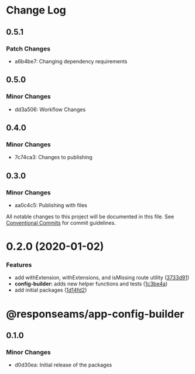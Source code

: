 # Change Log

## 0.5.1

### Patch Changes

- a6b4be7: Changing dependency requirements

## 0.5.0

### Minor Changes

- dd3a506: Workflow Changes

## 0.4.0

### Minor Changes

- 7c74ca3: Changes to publishing

## 0.3.0

### Minor Changes

- aa0c4c5: Publishing with files

All notable changes to this project will be documented in this file.
See [Conventional Commits](https://conventionalcommits.org) for commit guidelines.

# 0.2.0 (2020-01-02)

### Features

- add withExtension, withExtensions, and isMissing route utility ([3733d91](https://github.com/plunkettscott/app-common/commit/3733d91b5848796e50984f32719f721eb1a3b1f5))
- **config-builder:** adds new helper functions and tests ([1c3be4a](https://github.com/plunkettscott/app-common/commit/1c3be4a55051670ca28c39bc482c77a87f278b0a))
- add initial packages ([1d14fd2](https://github.com/plunkettscott/app-common/commit/1d14fd28c08cb90d50663d5682298690699ab612))

# @responseams/app-config-builder

## 0.1.0

### Minor Changes

- d0d30ea: Initial release of the packages

